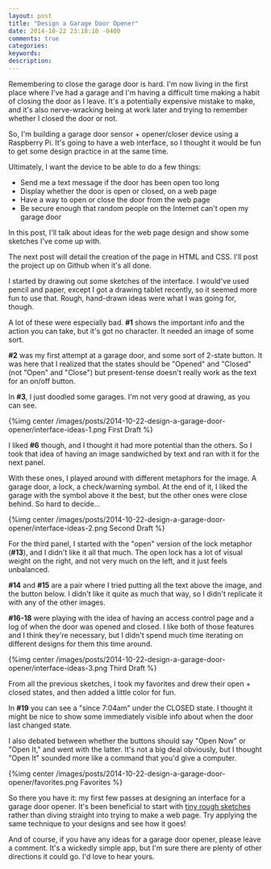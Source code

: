 ```yaml
---
layout: post
title: "Design a Garage Door Opener"
date: 2014-10-22 23:18:10 -0400
comments: true
categories:
keywords:
description:
---
```


Remembering to close the garage door is hard. I'm now living in the first place where I've had a garage and I'm having a difficult time making a habit of closing the door as I leave. It's a potentially expensive mistake to make, and it's also nerve-wracking being at work later and trying to remember whether I closed the door or not.

So, I'm building a garage door sensor + opener/closer device using a Raspberry Pi. It's going to have a web interface, so I thought it would be fun to get some design practice in at the same time.

<!--more-->

Ultimately, I want the device to be able to do a few things:

- Send me a text message if the door has been open too long
- Display whether the door is open or closed, on a web page
- Have a way to open or close the door from the web page
- Be secure enough that random people on the Internet can't open my garage door

In this post, I'll talk about ideas for the web page design and show some sketches I've come up with.

The next post will detail the creation of the page in HTML and CSS. I'll post the project up on Github when it's all done.

I started by drawing out some sketches of the interface. I would've used pencil and paper, except I got a drawing tablet recently, so it seemed more fun to use that. Rough, hand-drawn ideas were what I was going for, though.

A lot of these were especially bad. **#1** shows the important info and the action you can take, but it's got no character. It needed an image of some sort.

**#2** was my first attempt at a garage door, and some sort of 2-state button. It was here that I realized that the states should be "Opened" and "Closed" (not "Open" and "Close") but present-tense doesn't really work as the text for an on/off button.

In **#3**, I just doodled some garages. I'm not very good at drawing, as you can see.

{%img center /images/posts/2014-10-22-design-a-garage-door-opener/interface-ideas-1.png First Draft %}

I liked **#6** though, and I thought it had more potential than the others. So I took that idea of having an image sandwiched by text and ran with it for the next panel.

With these ones, I played around with different metaphors for the image. A garage door, a lock, a check/warning symbol. At the end of it, I liked the garage with the symbol above it the best, but the other ones were close behind. So hard to decide...

{%img center /images/posts/2014-10-22-design-a-garage-door-opener/interface-ideas-2.png Second Draft %}

For the third panel, I started with the "open" version of the lock metaphor (**#13**), and I didn't like it all that much. The open lock has a lot of visual weight on the right, and not very much on the left, and it just feels unbalanced.

**#14** and **#15** are a pair where I tried putting all the text above the image, and the button below. I didn't like it quite as much that way, so I didn't replicate it with any of the other images.

**#16-18** were playing with the idea of having an access control page and a log of when the door was opened and closed. I like both of those features and I think they're necessary, but I didn't spend much time iterating on different designs for them this time around.

{%img center /images/posts/2014-10-22-design-a-garage-door-opener/interface-ideas-3.png Third Draft %}

From all the previous sketches, I took my favorites and drew their open + closed states, and then added a little color for fun.

In **#19** you can see a "since 7:04am" under the CLOSED state. I thought it might be nice to show some immediately visible info about when the door last changed state.

I also debated between whether the buttons should say "Open Now" or "Open It," and went with the latter. It's not a big deal obviously, but I thought "Open It" sounded more like a command that you'd give a computer.

{%img center /images/posts/2014-10-22-design-a-garage-door-opener/favorites.png Favorites %}

So there you have it: my first few passes at designing an interface for a garage door opener. It's been beneficial to start with [tiny rough sketches](/tiny-page-layouts) rather than diving straight into trying to make a web page. Try applying the same technique to your designs and see how it goes!

And of course, if you have any ideas for a garage door opener, please leave a comment. It's a wickedly simple app, but I'm sure there are plenty of other directions it could go. I'd love to hear yours.

